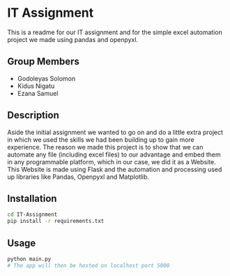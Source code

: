 # IT Assignment

This is a readme for our IT assignment and for the simple excel automation project we made using pandas and openpyxl.

## Group Members

- Godoleyas Solomon
- Kidus Nigatu
- Ezana Samuel

## Description

Aside the initial assignment we wanted to go on and do a little extra project in which we used the skills we had been building up to gain more experience. The reason we made this project is to show that we can automate any file (including excel files) to our advantage and embed them in any programmable platform, which in our case, we did it as a Website. This Website is made using Flask and the automation and processing used up libraries like Pandas, Openpyxl and Matplotlib.

## Installation

```bash
cd IT-Assignment
pip install -r requirements.txt
```

## Usage

```bash
python main.py
# The app will then be hosted on localhost port 5000
```
